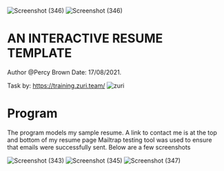 ![Screenshot (346)](https://user-images.githubusercontent.com/53563761/129941839-def628b0-aaec-4226-8849-aecf5fa45c0f.png)
![Screenshot (346)](https://user-images.githubusercontent.com/53563761/129941858-9d30f435-e84d-4d63-8bb7-fb637bc83467.png)
# AN INTERACTIVE RESUME TEMPLATE
Author @Percy Brown
Date: 17/08/2021.

Task by: https://training.zuri.team/
![zuri](https://user-images.githubusercontent.com/53563761/129732010-bb269341-690d-4d00-ac10-95aab6911572.png)


# Program
The program models my sample resume. 
A link to contact me is at the top and bottom of my resume page
Mailtrap testing tool was used to ensure that emails were successfully sent. Below are a few screenshots

![Screenshot (343)](https://user-images.githubusercontent.com/53563761/129941493-7523b4b6-6020-4e9c-b252-75bd88316404.png)
![Screenshot (345)](https://user-images.githubusercontent.com/53563761/129941555-6439dc76-3e35-445d-9c51-419707652e6d.png)
![Screenshot (347)](https://user-images.githubusercontent.com/53563761/129941920-48c26e50-a60d-49b2-bf46-241d9aedc174.png)


